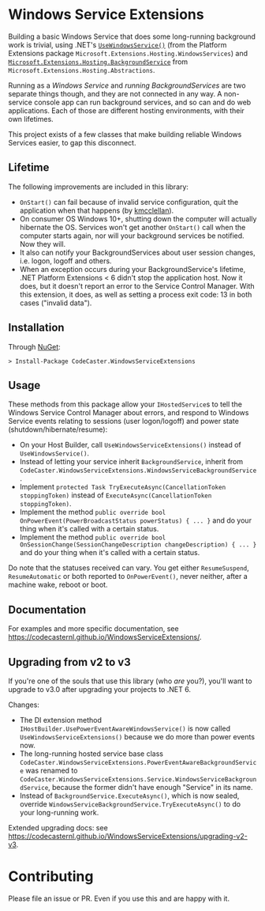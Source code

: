 ﻿# Windows Service Extensions
Building a basic Windows Service that does some long-running background work is trivial, using .NET's [`UseWindowsService()`](https://docs.microsoft.com/en-us/dotnet/api/microsoft.extensions.hosting.windowsservicelifetimehostbuilderextensions.usewindowsservice?view=dotnet-plat-ext-6.0) (from the Platform Extensions package `Microsoft.Extensions.Hosting.WindowsServices`) and [`Microsoft.Extensions.Hosting.BackgroundService`](https://docs.microsoft.com/en-us/dotnet/api/microsoft.extensions.hosting.backgroundservice?view=dotnet-plat-ext-6.0) from `Microsoft.Extensions.Hosting.Abstractions`. 

Running as a _Windows Service_ and _running BackgroundServices_ are two separate things though, and they are not connected in any way. A non-service console app can run background services, and so can and do web applications. Each of those are different hosting environments, with their own lifetimes.

This project exists of a few classes that make building reliable Windows Services easier, to gap this disconnect. 

## Lifetime
The following improvements are included in this library:

* `OnStart()` can fail because of invalid service configuration, quit the application when that happens (by [kmcclellan](https://github.com/dotnet/runtime/issues/50019#issuecomment-678658133)).
* On consumer OS Windows 10+, shutting down the computer will actually hibernate the OS. Services won't get another `OnStart()` call when the computer starts again, nor will your background services be notified. Now they will.
* It also can notify your BackgroundServices about user session changes, i.e. logon, logoff and others.
* When an exception occurs during your BackgroundService's lifetime, .NET Platform Extensions < 6 didn't stop the application host. Now it does, but it doesn't report an error to the Service Control Manager. With this extension, it does, as well as setting a process exit code: 13 in both cases ("invalid data").

## Installation
Through [NuGet](https://www.nuget.org/packages/CodeCaster.WindowsServiceExtensions/):

    > Install-Package CodeCaster.WindowsServiceExtensions

## Usage
These methods from this package allow your `IHostedService`s to tell the Windows Service Control Manager about errors, and respond to Windows Service events relating to sessions (user logon/logoff) and power state (shutdown/hibernate/resume):

* On your Host Builder, call `UseWindowsServiceExtensions()` instead of `UseWindowsService()`.
* Instead of letting your service inherit `BackgroundService`, inherit from `CodeCaster.WindowsServiceExtensions.WindowsServiceBackgroundService`.
* Implement `protected Task TryExecuteAsync(CancellationToken stoppingToken)` instead of `ExecuteAsync(CancellationToken stoppingToken)`.
* Implement the method `public override bool OnPowerEvent(PowerBroadcastStatus powerStatus) { ... }` and do your thing when it's called with a certain status.
* Implement the method `public override bool OnSessionChange(SessionChangeDescription changeDescription) { ... }` and do your thing when it's called with a certain status.

Do note that the statuses received can vary. You get either `ResumeSuspend`, `ResumeAutomatic` or both reported to `OnPowerEvent()`, never neither, after a machine wake, reboot or boot.
    
## Documentation
For examples and more specific documentation, see https://codecasternl.github.io/WindowsServiceExtensions/.

## Upgrading from v2 to v3
If you're one of the souls that use this library (who _are_ you?), you'll want to upgrade to v3.0 after upgrading your projects to .NET 6. 

Changes:

* The DI extension method `IHostBuilder.UsePowerEventAwareWindowsService()` is now called `UseWindowsServiceExtensions()` because we do more than power events now.
* The long-running hosted service base class `CodeCaster.WindowsServiceExtensions.PowerEventAwareBackgroundService` was renamed to `CodeCaster.WindowsServiceExtensions.Service.WindowsServiceBackgroundService`, because the former didn't have enough "Service" in its name.
* Instead of `BackgroundService.ExecuteAsync()`, which is now sealed, override `WindowsServiceBackgroundService.TryExecuteAsync()` to do your long-running work.

Extended upgrading docs: see https://codecasternl.github.io/WindowsServiceExtensions/upgrading-v2-v3.

# Contributing
Please file an issue or PR. Even if you use this and are happy with it.

